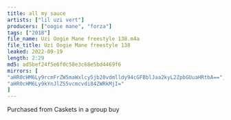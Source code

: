 ```yaml
---
title: all my sauce
artists: ["lil uzi vert"]
producers: ["oogie mane", "forza"]
tags: ["2018"]
file_name: Uzi Oogie Mane freestyle 138.m4a
file_title: Uzi Oogie Mane freestyle 138
leaked: 2022-09-19
length: 2:29
md5: ad5bef24f5e6f0c58e3c68e5bd4469f6
mirrors: [
"aHR0cHM6Ly9rcmFrZW5maWxlcy5jb20vdmlldy94cGFBblJaa2kyL2ZpbGUuaHRtbA==",
"aHR0cHM6Ly9kYnJlZS5vcmcvdi84ZWRkMjI="
]
---
```

Purchased from Caskets in a group buy
